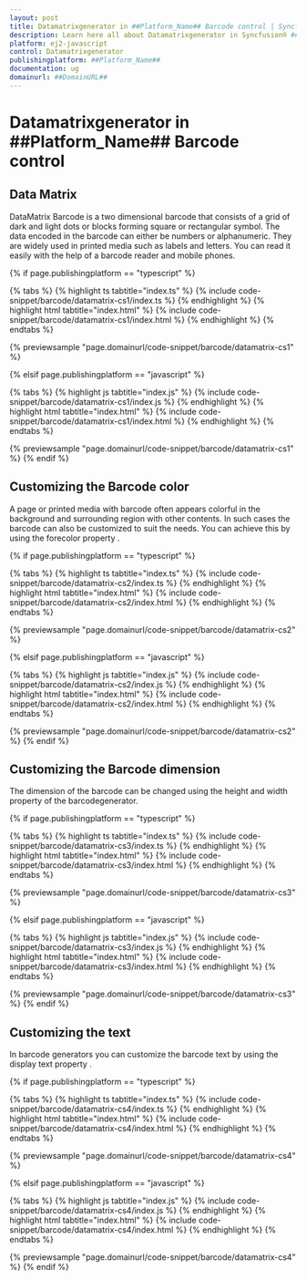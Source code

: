 ```yaml
---
layout: post
title: Datamatrixgenerator in ##Platform_Name## Barcode control | Syncfusion®
description: Learn here all about Datamatrixgenerator in Syncfusion® ##Platform_Name## Barcode control of Syncfusion Essential® JS 2 and more.
platform: ej2-javascript
control: Datamatrixgenerator 
publishingplatform: ##Platform_Name##
documentation: ug
domainurl: ##DomainURL##
---
```


# Datamatrixgenerator in ##Platform_Name## Barcode control

## Data Matrix

DataMatrix Barcode is a two dimensional barcode that consists of a grid of dark and light dots or blocks forming square or rectangular symbol. The data encoded in the barcode can either be numbers or alphanumeric. They are widely used in printed media such as labels and letters. You can read it easily with the help of a barcode reader and mobile phones.

{% if page.publishingplatform == "typescript" %}

 {% tabs %}
{% highlight ts tabtitle="index.ts" %}
{% include code-snippet/barcode/datamatrix-cs1/index.ts %}
{% endhighlight %}
{% highlight html tabtitle="index.html" %}
{% include code-snippet/barcode/datamatrix-cs1/index.html %}
{% endhighlight %}
{% endtabs %}
        
{% previewsample "page.domainurl/code-snippet/barcode/datamatrix-cs1" %}

{% elsif page.publishingplatform == "javascript" %}

{% tabs %}
{% highlight js tabtitle="index.js" %}
{% include code-snippet/barcode/datamatrix-cs1/index.js %}
{% endhighlight %}
{% highlight html tabtitle="index.html" %}
{% include code-snippet/barcode/datamatrix-cs1/index.html %}
{% endhighlight %}
{% endtabs %}

{% previewsample "page.domainurl/code-snippet/barcode/datamatrix-cs1" %}
{% endif %}

## Customizing the Barcode color

A page or printed media with barcode often appears colorful in the background and surrounding region with other contents. In such cases the barcode can also be customized to suit the needs. You can achieve this by using the forecolor property .

{% if page.publishingplatform == "typescript" %}

 {% tabs %}
{% highlight ts tabtitle="index.ts" %}
{% include code-snippet/barcode/datamatrix-cs2/index.ts %}
{% endhighlight %}
{% highlight html tabtitle="index.html" %}
{% include code-snippet/barcode/datamatrix-cs2/index.html %}
{% endhighlight %}
{% endtabs %}
        
{% previewsample "page.domainurl/code-snippet/barcode/datamatrix-cs2" %}

{% elsif page.publishingplatform == "javascript" %}

{% tabs %}
{% highlight js tabtitle="index.js" %}
{% include code-snippet/barcode/datamatrix-cs2/index.js %}
{% endhighlight %}
{% highlight html tabtitle="index.html" %}
{% include code-snippet/barcode/datamatrix-cs2/index.html %}
{% endhighlight %}
{% endtabs %}

{% previewsample "page.domainurl/code-snippet/barcode/datamatrix-cs2" %}
{% endif %}

## Customizing the Barcode dimension

The dimension of the barcode can be changed using the height and width property of the barcodegenerator.

{% if page.publishingplatform == "typescript" %}

 {% tabs %}
{% highlight ts tabtitle="index.ts" %}
{% include code-snippet/barcode/datamatrix-cs3/index.ts %}
{% endhighlight %}
{% highlight html tabtitle="index.html" %}
{% include code-snippet/barcode/datamatrix-cs3/index.html %}
{% endhighlight %}
{% endtabs %}
        
{% previewsample "page.domainurl/code-snippet/barcode/datamatrix-cs3" %}

{% elsif page.publishingplatform == "javascript" %}

{% tabs %}
{% highlight js tabtitle="index.js" %}
{% include code-snippet/barcode/datamatrix-cs3/index.js %}
{% endhighlight %}
{% highlight html tabtitle="index.html" %}
{% include code-snippet/barcode/datamatrix-cs3/index.html %}
{% endhighlight %}
{% endtabs %}

{% previewsample "page.domainurl/code-snippet/barcode/datamatrix-cs3" %}
{% endif %}

## Customizing the text

In barcode generators you can customize the barcode text by using the display text property .

{% if page.publishingplatform == "typescript" %}

 {% tabs %}
{% highlight ts tabtitle="index.ts" %}
{% include code-snippet/barcode/datamatrix-cs4/index.ts %}
{% endhighlight %}
{% highlight html tabtitle="index.html" %}
{% include code-snippet/barcode/datamatrix-cs4/index.html %}
{% endhighlight %}
{% endtabs %}
        
{% previewsample "page.domainurl/code-snippet/barcode/datamatrix-cs4" %}

{% elsif page.publishingplatform == "javascript" %}

{% tabs %}
{% highlight js tabtitle="index.js" %}
{% include code-snippet/barcode/datamatrix-cs4/index.js %}
{% endhighlight %}
{% highlight html tabtitle="index.html" %}
{% include code-snippet/barcode/datamatrix-cs4/index.html %}
{% endhighlight %}
{% endtabs %}

{% previewsample "page.domainurl/code-snippet/barcode/datamatrix-cs4" %}
{% endif %}